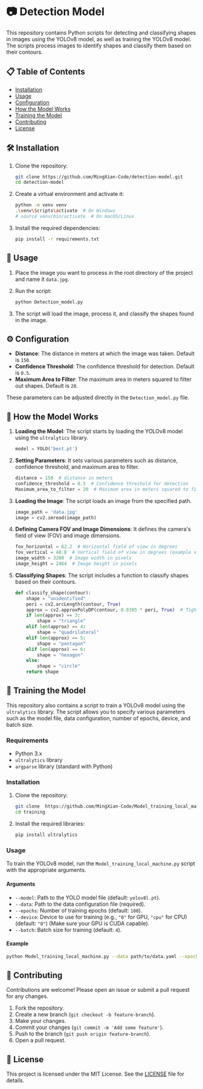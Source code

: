 # 📷 Detection Model

This repository contains Python scripts for detecting and classifying shapes in images using the YOLOv8 model, as well as training the YOLOv8 model. The scripts process images to identify shapes and classify them based on their contours.

## 📋 Table of Contents

- [Installation](#installation)
- [Usage](#usage)
- [Configuration](#configuration)
- [How the Model Works](#how-the-model-works)
- [Training the Model](#training-the-model)
- [Contributing](#contributing)
- [License](#license)

## 🛠️ Installation

1. Clone the repository:
    ```sh
    git clone https://github.com/MingXian-Code/detection-model.git
    cd detection-model
    ```

2. Create a virtual environment and activate it:
    ```sh
    python -m venv venv
    .\venv\Scripts\activate  # On Windows
    # source venv/bin/activate  # On macOS/Linux
    ```

3. Install the required dependencies:
    ```sh
    pip install -r requirements.txt
    ```

## 🚀 Usage

1. Place the image you want to process in the root directory of the project and name it `data.jpg`.

2. Run the script:
    ```sh
    python Detection_model.py
    ```

3. The script will load the image, process it, and classify the shapes found in the image.

## ⚙️ Configuration

- **Distance**: The distance in meters at which the image was taken. Default is `150`.
- **Confidence Threshold**: The confidence threshold for detection. Default is `0.5`.
- **Maximum Area to Filter**: The maximum area in meters squared to filter out shapes. Default is `20`.

These parameters can be adjusted directly in the `Detection_model.py` file.

## 🧠 How the Model Works

1. **Loading the Model**: The script starts by loading the YOLOv8 model using the `ultralytics` library.
    ```python
    model = YOLO('best.pt')
    ```

2. **Setting Parameters**: It sets various parameters such as distance, confidence threshold, and maximum area to filter.
    ```python
    distance = 150  # distance in meters
    confidence_threshold = 0.5  # Confidence threshold for detection
    Maximum_area_to_filter = 20  # Maximum area in meters squared to filter out shapes
    ```

3. **Loading the Image**: The script loads an image from the specified path.
    ```python
    image_path = 'data.jpg'
    image = cv2.imread(image_path)
    ```

4. **Defining Camera FOV and Image Dimensions**: It defines the camera's field of view (FOV) and image dimensions.
    ```python
    fov_horizontal = 62.2  # Horizontal field of view in degrees
    fov_vertical = 48.8  # Vertical field of view in degrees (example value)
    image_width = 3280  # Image width in pixels
    image_height = 2464  # Image height in pixels
    ```

5. **Classifying Shapes**: The script includes a function to classify shapes based on their contours.
    ```python
    def classify_shape(contour):
        shape = "unidentified"
        peri = cv2.arcLength(contour, True)
        approx = cv2.approxPolyDP(contour, 0.0385 * peri, True)  # Tighten the approximation for quadrilaterals
        if len(approx) == 3:
            shape = "triangle"
        elif len(approx) == 4:
            shape = "quadrilateral"
        elif len(approx) == 5:
            shape = "pentagon"
        elif len(approx) == 6:
            shape = "hexagon"
        else:
            shape = "circle"
        return shape
    ```

## 🚀 Training the Model

This repository also contains a script to train a YOLOv8 model using the `ultralytics` library. The script allows you to specify various parameters such as the model file, data configuration, number of epochs, device, and batch size.

### Requirements

- Python 3.x
- `ultralytics` library
- `argparse` library (standard with Python)

### Installation

1. Clone the repository:
    ```sh
    git clone  https://github.com/MingXian-Code/Model_training_local_machine.git
    cd training
    ```

2. Install the required libraries:
    ```sh
    pip install ultralytics
    ```

### Usage

To train the YOLOv8 model, run the `Model_training_local_machine.py` script with the appropriate arguments.

#### Arguments

- `--model`: Path to the YOLO model file (default: `yolov8l.pt`).
- `--data`: Path to the data configuration file (required).
- `--epochs`: Number of training epochs (default: `100`).
- `--device`: Device to use for training (e.g., `"0"` for GPU, `"cpu"` for CPU) (default: `"0"`) (Make sure your GPU is CUDA capable).
- `--batch`: Batch size for training (default: `4`).

#### Example

```sh
python Model_training_local_machine.py --data path/to/data.yaml --epochs 50 --device 0 --batch 8
```

## 🤝 Contributing

Contributions are welcome! Please open an issue or submit a pull request for any changes.

1. Fork the repository.
2. Create a new branch (`git checkout -b feature-branch`).
3. Make your changes.
4. Commit your changes (`git commit -m 'Add some feature'`).
5. Push to the branch (`git push origin feature-branch`).
6. Open a pull request.

## 📄 License

This project is licensed under the MIT License. See the [LICENSE](LICENSE) file for details.
